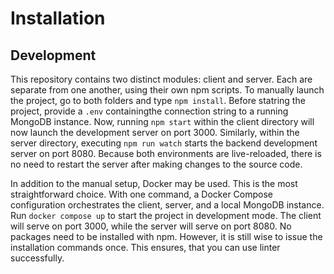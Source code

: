 # Installation

## Development

This repository contains two distinct modules: client and server.
Each are separate from one another, using their own npm scripts.
To manually launch the project, go to both folders and type `npm install`.
Before statring the project, provide a `.env` containingthe connection string to a running MongoDB instance.
Now, running `npm start` within the client directory will now launch the development server on port 3000.
Similarly, within the server directory, executing `npm run watch` starts the backend development server on port 8080.
Because both environments are live-reloaded, there is no need to restart the server after making changes to the source code.

In addition to the manual setup, Docker may be used.
This is the most straightforward choice.
With one command, a Docker Compose configuration orchestrates the client, server, and a local MongoDB instance.
Run `docker compose up` to start the project in development mode.
The client will serve on port 3000, while the server will serve on port 8080.
No packages need to be installed with npm. However, it is still wise
to issue the installation commands once. This ensures, that you can use linter successfully.
